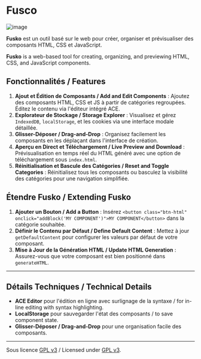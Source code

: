 # Fusco

![image](https://github.com/user-attachments/assets/0696796b-3937-4404-8f95-4b8e7d031e28)

**Fusko** est un outil basé sur le web pour créer, organiser et prévisualiser des composants HTML, CSS et JavaScript.

**Fusko** is a web-based tool for creating, organizing, and previewing HTML, CSS, and JavaScript components.

## Fonctionnalités / Features

1. **Ajout et Édition de Composants / Add and Edit Components** : Ajoutez des composants HTML, CSS et JS à partir de catégories regroupées. Éditez le contenu via l'éditeur intégré ACE.
2. **Explorateur de Stockage / Storage Explorer** : Visualisez et gérez `IndexedDB`, `localStorage`, et les cookies via une interface modale détaillée.
3. **Glisser-Déposer / Drag-and-Drop** : Organisez facilement les composants en les déplaçant dans l'interface de création.
4. **Aperçu en Direct et Téléchargement / Live Preview and Download** : Prévisualisation en temps réel du HTML généré avec une option de téléchargement sous `index.html`.
5. **Réinitialisation et Bascule des Catégories / Reset and Toggle Categories** : Réinitialisez tous les composants ou basculez la visibilité des catégories pour une navigation simplifiée.

## Étendre Fusko / Extending Fusko

1. **Ajouter un Bouton / Add a Button** : Insérez `<button class="btn-html" onclick="addBlock('MY COMPONENT')">MY COMPONENT</button>` dans la catégorie souhaitée.
2. **Définir le Contenu par Défaut / Define Default Content** : Mettez à jour `getDefaultContent` pour configurer les valeurs par défaut de votre composant.
3. **Mise à Jour de la Génération HTML / Update HTML Generation** : Assurez-vous que votre composant est bien positionné dans `generateHTML`.

---

## Détails Techniques / Technical Details

- **ACE Editor** pour l'édition en ligne avec surlignage de la syntaxe / for in-line editing with syntax highlighting.
- **LocalStorage** pour sauvegarder l'état des composants / to save component state.
- **Glisser-Déposer / Drag-and-Drop** pour une organisation facile des composants.

---

Sous licence [GPL v3](https://www.gnu.org/licenses/gpl-3.0.html) / Licensed under [GPL v3](https://www.gnu.org/licenses/gpl-3.0.html).
